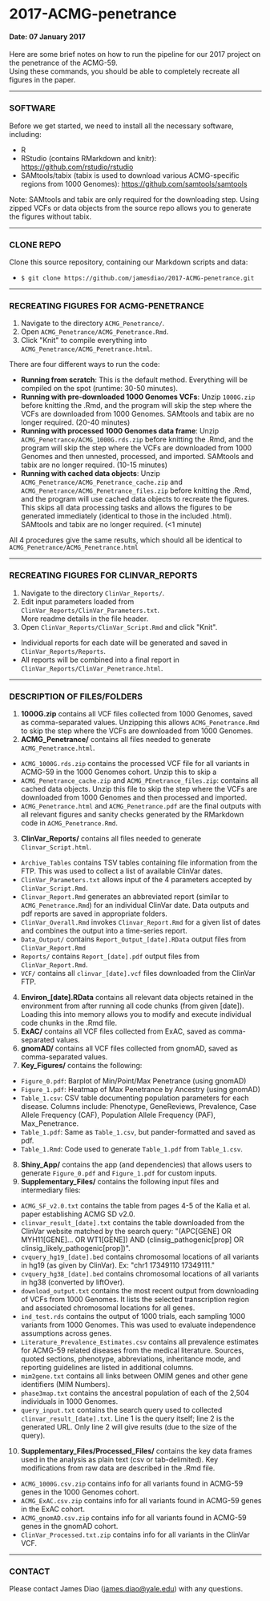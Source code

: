 # 2017-ACMG-penetrance

#### Date: 07 January 2017

Here are some brief notes on how to run the pipeline for our 2017 project on the penetrance of the ACMG-59. <br />
Using these commands, you should be able to completely recreate all figures in the paper.


-------------------------------------------------------------

### SOFTWARE

Before we get started, we need to install all the necessary software, including:

 - R <br />
 - RStudio (contains RMarkdown and knitr): https://github.com/rstudio/rstudio <br />
 - SAMtools/tabix (tabix is used to download various ACMG-specific regions from 1000 Genomes): https://github.com/samtools/samtools
 
Note: SAMtools and tabix are only required for the downloading step. Using zipped VCFs or data objects from the source repo allows you to generate the figures without tabix. 
 
-------------------------------------------------------------

### CLONE REPO

Clone this source repository, containing our Markdown scripts and data: <br />
- `$ git clone https://github.com/jamesdiao/2017-ACMG-penetrance.git`


-------------------------------------------------------------

### RECREATING FIGURES FOR ACMG-PENETRANCE

1. Navigate to the directory `ACMG_Penetrance/`.  
2. Open `ACMG_Penetrance/ACMG_Penetrance.Rmd`.  
3. Click "Knit" to compile everything into `ACMG_Penetrance/ACMG_Penetrance.html`. 

There are four different ways to run the code: <br />
 - **Running from scratch**: This is the default method. Everything will be compiled on the spot (runtime: 30-50 minutes). <br />
 - **Running with pre-downloaded 1000 Genomes VCFs**: Unzip `1000G.zip` before knitting the .Rmd, and the program will skip the step where the VCFs are downloaded from 1000 Genomes. SAMtools and tabix are no longer required. (20-40 minutes) <br />
 - **Running with processed 1000 Genomes data frame**: Unzip `ACMG_Penetrance/ACMG_1000G.rds.zip` before knitting the .Rmd, and the program will skip the step where the VCFs are downloaded from 1000 Genomes and then unnested, processed, and imported. SAMtools and tabix are no longer required. (10-15 minutes) <br />
 - **Running with cached data objects**: Unzip `ACMG_Penetrance/ACMG_Penetrance_cache.zip` and `ACMG_Penetrance/ACMG_Penetrance_files.zip` before knitting the .Rmd, and the program will use cached data objects to recreate the figures. This skips all data processing tasks and allows the figures to be generated immediately (identical to those in the included .html). SAMtools and tabix are no longer required. (<1 minute) <br />

All 4 procedures give the same results, which should all be identical to `ACMG_Penetrance/ACMG_Penetrance.html`

-----------------------------------------------------------------

### RECREATING FIGURES FOR CLINVAR_REPORTS

1. Navigate to the directory `ClinVar_Reports/`. 
2. Edit input parameters loaded from `ClinVar_Reports/ClinVar_Parameters.txt`. <br /> 
More readme details in the file header. 
3. Open `ClinVar_Reports/ClinVar_Script.Rmd` and click "Knit".  
 - Individual reports for each date will be generated and saved in `ClinVar_Reports/Reports`.  
 - All reports will be combined into a final report in `ClinVar_Reports/ClinVar_Penetrance.html`.  

-------------------------------------------------------------

### DESCRIPTION OF FILES/FOLDERS
1. **1000G.zip** contains all VCF files collected from 1000 Genomes, saved as comma-separated values. Unzipping this allows `ACMG_Penetrance.Rmd` to skip the step where the VCFs are downloaded from 1000 Genomes. 
2. **ACMG_Penetrance/** contains all files needed to generate `ACMG_Penetrance.html`. <br />
 - `ACMG_1000G.rds.zip` contains the processed VCF file for all variants in ACMG-59 in the 1000 Genomes cohort. Unzip this to skip a
 - `ACMG_Penetrance_cache.zip` and `ACMG_PEnetrance_files.zip`: contains all cached data objects. Unzip this file to skip the step where the VCFs are downloaded from 1000 Genomes and then processed and imported. 
 - `ACMG_Penetrance.html` and `ACMG_Penetrance.pdf` are the final outputs with all relevant figures and sanity checks generated by the RMarkdown code in `ACMG_Penetrance.Rmd`. 
3. **ClinVar_Reports/** contains all files needed to generate `Clinvar_Script.html`. <br />
 - `Archive_Tables` contains TSV tables containing file information from the FTP. This was used to collect a list of available ClinVar dates. 
 - `ClinVar_Parameters.txt` allows input of the 4 parameters accepted by `ClinVar_Script.Rmd`.
 - `Clinvar_Report.Rmd` generates an abbreviated report (similar to `ACMG_Penetrance.Rmd`) for an individual ClinVar date. Data outputs and pdf reports are saved in appropriate folders. 
 - `ClinVar_Overall.Rmd` invokes `Clinvar_Report.Rmd` for a given list of dates and combines the output into a time-series report. 
 - `Data_Output/` contains `Report_Output_[date].RData` output files from `ClinVar_Report.Rmd`
 - `Reports/` contains `Report_[date].pdf` output files from `ClinVar_Report.Rmd`. 
 - `VCF/` contains all `clinvar_[date].vcf` files downloaded from the ClinVar FTP. 
4. **Environ_[date].RData** contains all relevant data objects retained in the environment from after running all code chunks (from given [date]). Loading this into memory allows you to modify and execute individual code chunks in the .Rmd file.  <br />
5. **ExAC/** contains all VCF files collected from ExAC, saved as comma-separated values.  
6. **gnomAD/** contains all VCF files collected from gnomAD, saved as comma-separated values.  
7. **Key_Figures/** contains the following:  
 - `Figure_0.pdf`: Barplot of Min/Point/Max Penetrance (using gnomAD)
 - `Figure_1.pdf`: Heatmap of Max Penetrance by Ancestry (using gnomAD)
 - `Table_1.csv`: CSV table documenting population parameters for each disease. Columns include: Phenotype, GeneReviews, Prevalence, Case Allele Frequency (CAF), Population Allele Frequency (PAF), Max_Penetrance. 
 - `Table_1.pdf`: Same as `Table_1.csv`, but pander-formatted and saved as pdf. 
 - `Table_1.Rmd`: Code used to generate `Table_1.pdf` from `Table_1.csv`.
8. **Shiny_App/** contains the app (and dependencies) that allows users to generate `Figure_0.pdf` and `Figure_1.pdf` for custom inputs. 
9. **Supplementary_Files/** contains the following input files and intermediary files: <br />
 - `ACMG_SF_v2.0.txt` contains the table from pages 4-5 of the Kalia et al. paper establishing ACMG SD v2.0. <br />
 - `clinvar_result_[date].txt` contains the table downloaded from the ClinVar website matched by the search query: "(APC[GENE] OR MYH11[GENE]... OR WT1[GENE]) AND (clinsig_pathogenic[prop] OR clinsig_likely_pathogenic[prop])".  <br />
 - `cvquery_hg19_[date].bed` contains chromosomal locations of all variants in hg19 (as given by ClinVar). Ex: "chr1	17349110	17349111."  
 - `cvquery_hg38_[date].bed` contains chromosomal locations of all variants in hg38 (converted by liftOver).
 - `download_output.txt` contains the most recent output from downloading of VCFs from 1000 Genomes. It lists the selected transcription region and associated chromosomal locations for all genes. 
 - `ind_test.rds` contains the output of 1000 trials, each sampling 1000 variants from 1000 Genomes. This was used to evaluate independence assumptions across genes. 
 - `Literature_Prevalence_Estimates.csv` contains all prevalence estimates for ACMG-59 related diseases from the medical literature. Sources, quoted sections, phenotype, abbreviations, inheritance mode, and reporting guidelines are listed in additional columns. <br />
 - `mim2gene.txt` contains all links between OMIM genes and other gene identifiers (MIM Numbers).
 - `phase3map.txt` contains the ancestral population of each of the 2,504 individuals in 1000 Genomes. <br />
 - `query_input.txt` contains the search query used to collected `clinvar_result_[date].txt`.  Line 1 is the query itself; line 2 is the generated URL. Only line 2 will give results (due to the size of the query). 
10. **Supplementary_Files/Processed_Files/** contains the key data frames used in the analysis as plain text (csv or tab-delimited). Key modifications from raw data are described in the .Rmd file. <br />
 - `ACMG_1000G.csv.zip` contains info for all variants found in ACMG-59 genes in the 1000 Genomes cohort. <br />
 - `ACMG_ExAC.csv.zip` contains info for all variants found in ACMG-59 genes in the ExAC cohort. <br />
 - `ACMG_gnomAD.csv.zip` contains info for all variants found in ACMG-59 genes in the gnomAD cohort. <br />
 - `ClinVar_Processed.txt.zip` contains info for all variants in the ClinVar VCF. <br />

-----------------------------------------------------------------

### CONTACT  

Please contact James Diao (james.diao@yale.edu) with any questions. 

<br />
<br />
<br />

